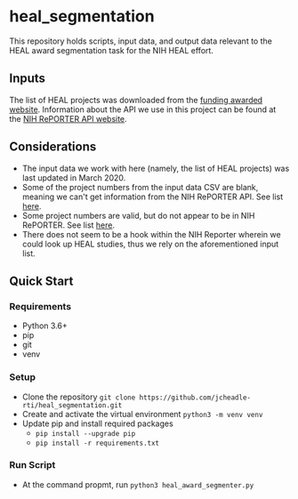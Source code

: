 # heal_segmentation

This repository holds scripts, input data, and output data relevant to the HEAL award segmentation task for the NIH HEAL effort.  

## Inputs

The list of HEAL projects was downloaded from the [funding awarded website](https://heal.nih.gov/funding/awarded).
Information about the API we use in this project can be found at the [NIH RePORTER API website](https://api.reporter.nih.gov/).

## Considerations

- The input data we work with here (namely, the list of HEAL projects) was last updated in March 2020.
- Some of the project numbers from the input data CSV are blank, meaning we can't get information from the NIH RePORTER API.  See list [here](/outputs/projects_with_missing_nums.txt).
- Some project numbers are valid, but do not appear to be in NIH RePORTER.  See list [here](/outputs/projects_not_in_reporter.txt).
- There does not seem to be a hook within the NIH Reporter wherein we could look up HEAL studies, thus we rely on the aforementioned input list.

## Quick Start
### Requirements

- Python 3.6+
- pip
- git
- venv

### Setup

- Clone the repository `git clone https://github.com/jcheadle-rti/heal_segmentation.git`
- Create and activate the virtual environment `python3 -m venv venv`
- Update pip and install required packages
  - `pip install --upgrade pip`
  - `pip install -r requirements.txt`
  
### Run Script

- At the command propmt, run `python3 heal_award_segmenter.py`
